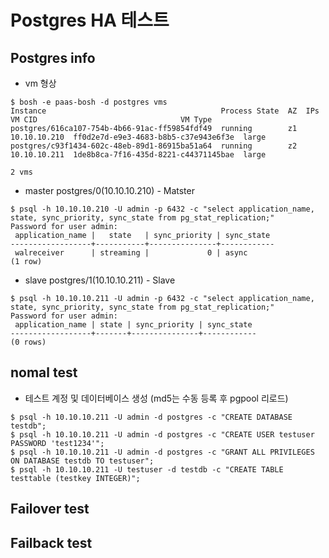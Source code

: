 # Postgres HA 테스트

## Postgres info
- vm 형상
```
$ bosh -e paas-bosh -d postgres vms
Instance                                       Process State  AZ  IPs           VM CID                                VM Type  
postgres/616ca107-754b-4b66-91ac-ff59854fdf49  running        z1  10.10.10.210  ff0d2e7d-e9e3-4683-b8b5-c37e943e6f3e  large    
postgres/c93f1434-602c-48eb-89d1-86915ba51a64  running        z2  10.10.10.211  1de8b8ca-7f16-435d-8221-c44371145bae  large    

2 vms
```

- master 
postgres/0(10.10.10.210) - Matster
```
$ psql -h 10.10.10.210 -U admin -p 6432 -c "select application_name, state, sync_priority, sync_state from pg_stat_replication;"
Password for user admin: 
 application_name |   state   | sync_priority | sync_state 
------------------+-----------+---------------+------------
 walreceiver      | streaming |             0 | async
(1 row)
```

- slave
postgres/1(10.10.10.211) - Slave
```
$ psql -h 10.10.10.211 -U admin -p 6432 -c "select application_name, state, sync_priority, sync_state from pg_stat_replication;"
Password for user admin: 
 application_name | state | sync_priority | sync_state 
------------------+-------+---------------+------------
(0 rows)

```

## nomal test
- 테스트 계정 및 데이터베이스 생성 (md5는 수동 등록 후 pgpool 리로드)
```
$ psql -h 10.10.10.211 -U admin -d postgres -c "CREATE DATABASE testdb";
$ psql -h 10.10.10.211 -U admin -d postgres -c "CREATE USER testuser PASSWORD 'test1234'";
$ psql -h 10.10.10.211 -U admin -d postgres -c "GRANT ALL PRIVILEGES ON DATABASE testdb TO testuser";
$ psql -h 10.10.10.211 -U testuser -d testdb -c "CREATE TABLE testtable (testkey INTEGER)";
```

## Failover test


## Failback test

### 
